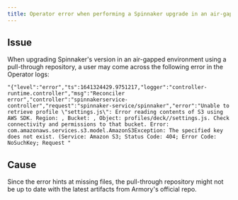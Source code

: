 ```yaml
---
title: Operator error when performing a Spinnaker upgrade in an air-gapped environment
---
```


## Issue
When upgrading Spinnaker's version in an air-gapped environment using a pull-through repository, a user may come across the following error in the Operator logs:
```
"{"level":"error","ts":1641324429.9751217,"logger":"controller-runtime.controller","msg":"Reconciler error","controller":"spinnakerservice-controller","request":"spinnaker-service/spinnaker","error":"Unable to retrieve profile \"settings.js\": Error reading contents of S3 using AWS SDK. Region: , Bucket: , Object: profiles/deck//settings.js. Check connectivity and permissions to that bucket. Error: com.amazonaws.services.s3.model.AmazonS3Exception: The specified key does not exist. (Service: Amazon S3; Status Code: 404; Error Code: NoSuchKey; Request "
```

## Cause
Since the error hints at missing files, the pull-through repository might not be up to date with the latest artifacts from Armory's official repo.

